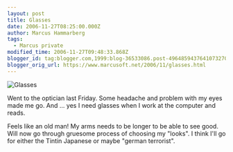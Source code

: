 ```yaml
---
layout: post
title: Glasses
date: 2006-11-27T08:25:00.000Z
author: Marcus Hammarberg
tags:
  - Marcus private
modified_time: 2006-11-27T09:48:33.868Z
blogger_id: tag:blogger.com,1999:blog-36533086.post-4964859437641073270
blogger_orig_url: https://www.marcusoft.net/2006/11/glasses.html
---
```


![Glasses](http://www.eurobru.com/taxitint.gif)

Went to the optician last Friday. Some headache and problem with my eyes made me go. And ... yes I need glasses when I work at the computer and reads.

Feels like an old man! My arms needs to be longer to be able to see good. Will now go through gruesome process of choosing my "looks". I think I'll go for either the Tintin Japanese or maybe "german terrorist".
